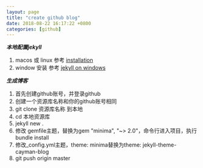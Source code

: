 ```yaml
---
layout: page
title: "create github blog"
date: 2018-08-22 16:17:22 +0800
categories: [github]
---
```


***本地配置jekyll***
1. macos 或 linux 参考 [installation](https://jekyllrb.com/docs/installation/)
2. window 安装 参考 [jekyll on windows](https://jekyllrb.com/docs/windows/)

***生成博客***
1. 首先创建github账号，并登录github
2. 创建一个资源库名称和你的github账号相同
3. git clone 资源库名称 到本地
4. cd 本地资源库
5. jekyll new .
6. 修改 gemfile主题，替换为gem "minima", "~> 2.0"，命令行进入项目，执行bundle install
7. 修改_config.yml主题，theme: minima替换为theme: jekyll-theme-cayman-blog
8. git push origin master